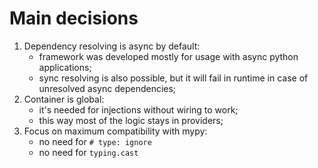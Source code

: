 # Main decisions
1. Dependency resolving is async by default:
   - framework was developed mostly for usage with async python applications;
   - sync resolving is also possible, but it will fail in runtime in case of unresolved async dependencies;
2. Container is global:
   - it's needed for injections without wiring to work;
   - this way most of the logic stays in providers;
3. Focus on maximum compatibility with mypy:
   - no need for `# type: ignore`
   - no need for `typing.cast`
